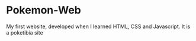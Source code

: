 # Pokemon-Web
My first website, developed when I learned HTML, CSS and Javascript. It is a poketibia site
